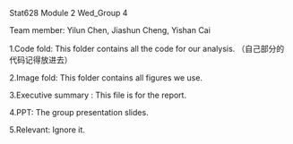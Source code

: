 Stat628 Module 2 Wed_Group 4

Team member: Yilun Chen, Jiashun Cheng, Yishan Cai 

1.Code fold: This folder contains all the code for our analysis. （自己部分的代码记得放进去）

2.Image fold: This folder contains all figures we use.

3.Executive summary : This file is for the report. 

4.PPT: The group presentation slides. 

5.Relevant: Ignore it.





